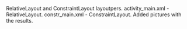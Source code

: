 RelativeLayout and ConstraintLayout layoutpers.
activity_main.xml - RelativeLayout.
constr_main.xml - ConstraintLayout.
Added pictures with the results.
